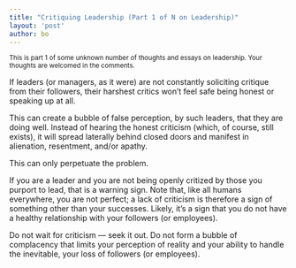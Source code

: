 ```yaml
---
title: "Critiquing Leadership (Part 1 of N on Leadership)"
layout: 'post'
author: bo
---
```


<small>This is part 1 of some unknown number of thoughts and essays on leadership. Your thoughts are welcomed in the comments.</small>

If leaders (or managers, as it were) are not constantly soliciting critique from their followers, their harshest critics won’t feel safe being honest or speaking up at all. 

This can create a bubble of false perception, by such leaders, that they are doing well. Instead of hearing the honest criticism (which, of course, still exists), it will spread laterally behind closed doors and manifest in alienation, resentment, and/or apathy. 

This can only perpetuate the problem.

If you are a leader and you are not being openly critized by those you purport to lead, that is a warning sign. Note that, like all humans everywhere, you are not perfect; a lack of criticism is therefore a sign of something other than your successes. Likely, it’s a sign that you do not have a healthy relationship with your followers (or employees).

Do not wait for criticism — seek it out. Do not form a bubble of complacency that limits your perception of reality and your ability to handle the inevitable, your loss of followers (or employees).
